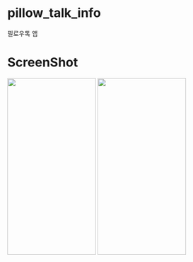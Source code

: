 # pillow_talk_info
필로우톡 앱

# ScreenShot
<div>
<img src="https://github.com/Controllls/pillow_talk_info/assets/53941701/42dbfa20-18e0-4ddc-9164-1a61a7b57468" width="200" height="400"/>
<img src="https://github.com/Controllls/pillow_talk_info/assets/53941701/0774d518-6dd3-40d0-8a44-c652016dab4b" width="200" height="400"/>

</div>

